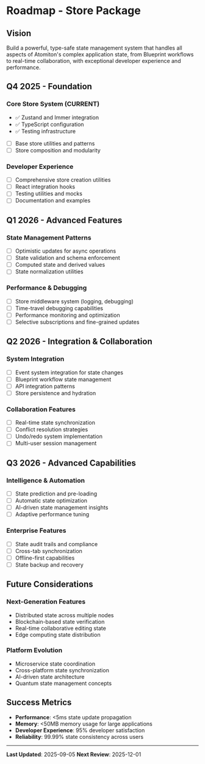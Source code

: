 # Roadmap - Store Package

## Vision

Build a powerful, type-safe state management system that handles all aspects of Atomiton's complex application state, from Blueprint workflows to real-time collaboration, with exceptional developer experience and performance.

## Q4 2025 - Foundation

### Core Store System (CURRENT)

- ✅ Zustand and Immer integration
- ✅ TypeScript configuration
- ✅ Testing infrastructure
- [ ] Base store utilities and patterns
- [ ] Store composition and modularity

### Developer Experience

- [ ] Comprehensive store creation utilities
- [ ] React integration hooks
- [ ] Testing utilities and mocks
- [ ] Documentation and examples

## Q1 2026 - Advanced Features

### State Management Patterns

- [ ] Optimistic updates for async operations
- [ ] State validation and schema enforcement
- [ ] Computed state and derived values
- [ ] State normalization utilities

### Performance & Debugging

- [ ] Store middleware system (logging, debugging)
- [ ] Time-travel debugging capabilities
- [ ] Performance monitoring and optimization
- [ ] Selective subscriptions and fine-grained updates

## Q2 2026 - Integration & Collaboration

### System Integration

- [ ] Event system integration for state changes
- [ ] Blueprint workflow state management
- [ ] API integration patterns
- [ ] Store persistence and hydration

### Collaboration Features

- [ ] Real-time state synchronization
- [ ] Conflict resolution strategies
- [ ] Undo/redo system implementation
- [ ] Multi-user session management

## Q3 2026 - Advanced Capabilities

### Intelligence & Automation

- [ ] State prediction and pre-loading
- [ ] Automatic state optimization
- [ ] AI-driven state management insights
- [ ] Adaptive performance tuning

### Enterprise Features

- [ ] State audit trails and compliance
- [ ] Cross-tab synchronization
- [ ] Offline-first capabilities
- [ ] State backup and recovery

## Future Considerations

### Next-Generation Features

- Distributed state across multiple nodes
- Blockchain-based state verification
- Real-time collaborative editing state
- Edge computing state distribution

### Platform Evolution

- Microservice state coordination
- Cross-platform state synchronization
- AI-driven state architecture
- Quantum state management concepts

## Success Metrics

- **Performance**: <5ms state update propagation
- **Memory**: <50MB memory usage for large applications
- **Developer Experience**: 95% developer satisfaction
- **Reliability**: 99.99% state consistency across users

---

**Last Updated**: 2025-09-05
**Next Review**: 2025-12-01
